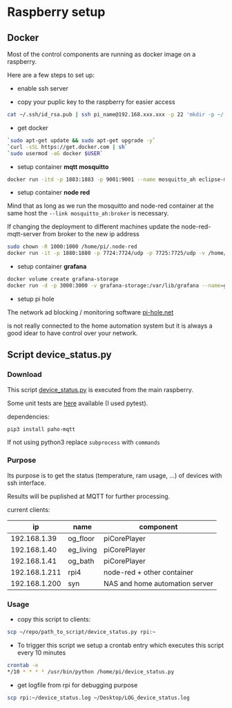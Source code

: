 # Raspberry setup

## Docker

Most of the control components are running as docker image on a raspberry.

Here are a few steps to set up:

* enable ssh server

* copy your puplic key to the raspberry for easier access

```bash
cat ~/.ssh/id_rsa.pub | ssh pi_name@192.168.xxx.xxx -p 22 'mkdir -p ~/.ssh && cat >> ~/.ssh/authorized_keys'
```

* get docker

```bash
`sudo apt-get update && sudo apt-get upgrade -y`
`curl -sSL https://get.docker.com | sh`
`sudo usermod -aG docker $USER`
```

* setup container **mqtt mosquitto**

```bash
docker run -itd -p 1883:1883 -p 9001:9001 --name mosquitto_ah eclipse-mosquitto
```

* setup container **node red**

Mind that as long as we run the mosquitto and node-red container at the same host the `--link mosquitto_ah:broker` is necessary.

If changing the deployment to different machines update the node-red-mqtt-server from broker to the new ip address

```bash
sudo chown -R 1000:1000 /home/pi/.node-red
docker run -it -p 1880:1880 -p 7724:7724/udp -p 7725:7725/udp -v /home/pi/.node-red:/data --restart=always --name nodered_ah --link mosquitto_ah:broker nodered/node-red
```

* setup container **grafana**

```bash
docker volume create grafana-storage
docker run -d -p 3000:3000 -v grafana-storage:/var/lib/grafana --name=grafana_ah grafana/grafana
```

* setup pi hole

The network ad blocking / monitoring software [pi-hole.net](https://pi-hole.net)

is not really connected to the home automation system but it is always a good idear to have control over your network.

## Script device_status.py

### Download

This script [device_status.py](../scripts/device_status.py) is executed from the main raspberry.

Some unit tests are [here](../scripts/test_device_status.py) available (I used pytest).

dependencies:

```bash
pip3 install paho-mqtt
```

If not using python3 replace `subprocess` with `commands`

### Purpose

Its purpose is to get the status (temperature, ram usage, ...) of devices with ssh interface.

Results will be puplished at MQTT for further processing.

current clients:

ip|name|component
-|-|-
192.168.1.39|og_floor|piCorePlayer
192.168.1.40|eg_living|piCorePlayer
192.168.1.41|og_bath|piCorePlayer
192.168.1.211|rpi4|node-red + other container
192.168.1.200|syn|NAS and home automation server

### Usage

* copy this script to clients:

```bash
scp ~/repo/path_to_script/device_status.py rpi:~
```

* To trigger this script we setup a crontab entry which executes this script every 10 minutes

```bash
crontab -e
*/10 * * * * /usr/bin/python /home/pi/device_status.py
```

* get logfile from rpi for debugging purpose

```bash
scp rpi:~/device_status.log ~/Desktop/LOG_device_status.log
```
